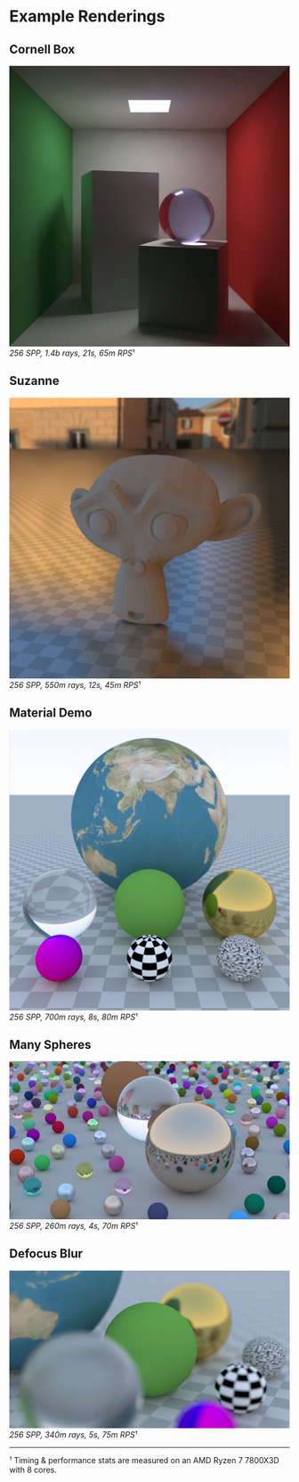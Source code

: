 # Example Renderings

## Cornell Box

![Cornell Box](./img/cornell_box.png)
*256 SPP, 1.4b rays, 21s, 65m RPS*¹

## Suzanne

![Suzanne](./img/suzanne.png)
*256 SPP, 550m rays, 12s, 45m RPS*¹

## Material Demo

![Material Demo](./img/material_demo.png)
*256 SPP, 700m rays, 8s, 80m RPS*¹

## Many Spheres

![Many Spheres](./img/many_spheres.png)
*256 SPP, 260m rays, 4s, 70m RPS*¹

## Defocus Blur

![Defocus Blur](./img/defocus_blur.png)
*256 SPP, 340m rays, 5s, 75m RPS*¹

---

¹ Timing & performance stats are measured on an AMD Ryzen 7 7800X3D with 8 cores.
